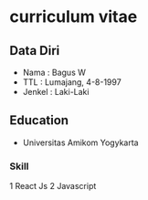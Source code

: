 # curriculum vitae

## Data Diri
- Nama    : Bagus W
- TTL     : Lumajang, 4-8-1997
- Jenkel  : Laki-Laki

## Education
* Universitas Amikom Yogykarta

### Skill
1 React Js
2 Javascript